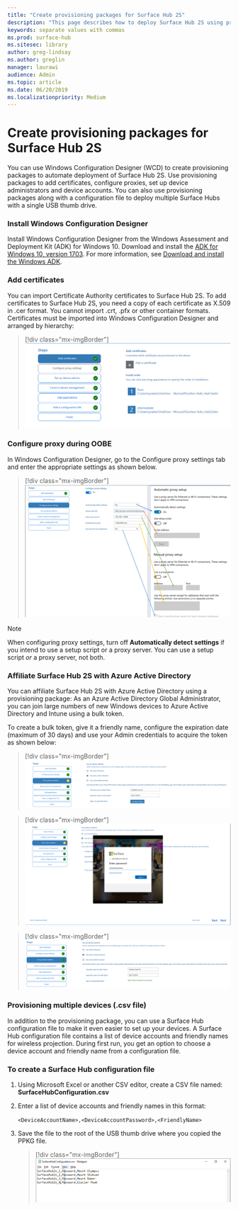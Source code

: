 ```yaml
---
title: "Create provisioning packages for Surface Hub 2S"
description: "This page describes how to deploy Surface Hub 2S using provisioning packages and other tools."
keywords: separate values with commas
ms.prod: surface-hub
ms.sitesec: library
author: greg-lindsay
ms.author: greglin
manager: laurawi
audience: Admin
ms.topic: article
ms.date: 06/20/2019
ms.localizationpriority: Medium
---
```


# Create provisioning packages for Surface Hub 2S

You can use Windows Configuration Designer (WCD) to create provisioning packages to automate deployment of Surface Hub 2S. Use provisioning packages to add certificates, configure proxies, set up device administrators and device accounts. You can also use provisioning packages along with a configuration file to deploy multiple Surface Hubs with a single USB thumb drive.

### Install Windows Configuration Designer

Install Windows Configuration Designer from the Windows Assessment and Deployment Kit (ADK) for Windows 10. Download and install the [ADK for Windows 10, version 1703](https://go.microsoft.com/fwlink/p/?LinkId=845542). For more information, see [Download and install the Windows ADK](https://docs.microsoft.com/windows-hardware/get-started/adk-install).

### Add certificates

You can import Certificate Authority certificates to Surface Hub 2S.
To add certificates to Surface Hub 2S, you need a copy of each certificate as X.509 in .cer format. You cannot import .crt, .pfx or other container formats. Certificates must be imported into Windows Configuration Designer and arranged by hierarchy:

> [!div class="mx-imgBorder"]
> ![Add certificates](images/sh2-wcd.png)

### Configure proxy during OOBE

In Windows Configuration Designer, go to the Configure proxy settings tab and enter the appropriate settings as shown below.

> [!div class="mx-imgBorder"]
> ![Configure proxy settings](images/sh2-proxy.png) 

> [!NOTE]
> When configuring proxy settings, turn off **Automatically detect settings** if you intend to use a setup script or a proxy server. You can use a setup script *or* a proxy server, not both.

### Affiliate Surface Hub 2S with Azure Active Directory

You can affiliate Surface Hub 2S with Azure Active Directory using a provisioning package:
As an Azure Active Directory Global Administrator, you can join large numbers of new Windows devices to Azure Active Directory and Intune using a bulk token.

To create a bulk token, give it a friendly name, configure the expiration date (maximum of 30 days) and use your Admin credentials to acquire the token as shown below:

> [!div class="mx-imgBorder"]
> ![Set up device admins example 1](images/sh2-token.png)

> [!div class="mx-imgBorder"]
> ![Set up device admins example 2](images/sh2-token2.png)

> [!div class="mx-imgBorder"]
> ![Set up device admins example 3](images/sh2-token3.png)


### Provisioning multiple devices (.csv file)

In addition to the provisioning package, you can use a Surface Hub configuration file to make it even easier to set up your devices. A Surface Hub configuration file contains a list of device accounts and friendly names for wireless projection. During first run, you get an option to choose a device account and friendly name from a configuration file.

### To create a Surface Hub configuration file

1. Using Microsoft Excel or another CSV editor, create a CSV file named: **SurfaceHubConfiguration.csv**

2. Enter a list of device accounts and friendly names in this format:

    `<DeviceAccountName>,<DeviceAccountPassword>,<FriendlyName>`

3. Save the file to the root of the USB thumb drive where you copied the PPKG file.

    > [!div class="mx-imgBorder"]
    > ![Configuration file example](images/sh2-config-file.png)
